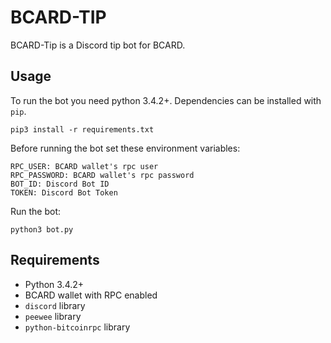 # BCARD-TIP

BCARD-Tip is a Discord tip bot for BCARD.

## Usage

To run the bot you need python 3.4.2+. Dependencies can be installed with `pip`.

```
pip3 install -r requirements.txt
```

Before running the bot set these environment variables:

```
RPC_USER: BCARD wallet's rpc user
RPC_PASSWORD: BCARD wallet's rpc password
BOT_ID: Discord Bot ID
TOKEN: Discord Bot Token
```

Run the bot:

```
python3 bot.py
```

## Requirements

- Python 3.4.2+
- BCARD wallet with RPC enabled
- `discord` library
- `peewee` library
- `python-bitcoinrpc` library
